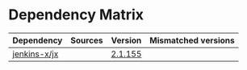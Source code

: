 # Dependency Matrix

Dependency | Sources | Version | Mismatched versions
---------- | ------- | ------- | -------------------
[jenkins-x/jx](https://github.com/jenkins-x/jx.git) |  | [2.1.155](https://github.com/jenkins-x/jx/releases/tag/v2.1.155) | 
